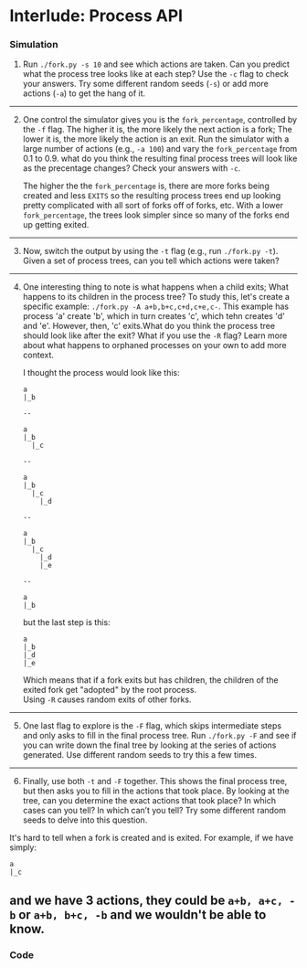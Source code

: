 # Interlude: Process API

### Simulation

1. Run ```./fork.py -s 10``` and see which actions are taken. Can you predict
   what the process tree looks like at each step? Use the ```-c``` flag to check
   your answers. Try some different random seeds (```-s```) or add more actions
   (```-a```) to get the hang of it.  
---  
2. One control the simulator gives you is the ```fork_percentage```, controlled
   by the ```-f``` flag. The higher it is, the more likely the next action is a
   fork; The lower it is, the more likely the action is an exit. Run the
   simulator with a large number of actions (e.g., ```-a 100```) and vary the
   ```fork_percentage``` from 0.1 to 0.9. what do you think the resulting final
   process trees will look like as the precentage changes? Check your answers
   with ```-c```.    
   

   The higher the the ```fork_percentage``` is, there are more forks being
   created and less ```EXITS``` so the resulting process trees end up looking
   pretty complicated with all sort of forks off of forks, etc. With a lower
   ```fork_percentage```, the trees look simpler since so many of the forks end
   up getting exited.  
---
3. Now, switch the output by using the ```-t``` flag (e.g., run ```./fork.py -t```). Given a set of process trees, can you tell which actions were taken?  
---  
4. One interesting thing to note is what happens when a child exits; What
   happens to its children in the process tree? To study this, let's create a
   specific example: ```./fork.py -A a+b,b+c,c+d,c+e,c-```. This example has
   process 'a' create 'b', which in turn creates 'c', which tehn creates 'd' and
   'e'. However, then, 'c' exits.What do you think the process tree should look
   like after the exit? What if you use the ```-R``` flag? Learn more about what
   happens to orphaned processes on your own to add more context.  

   I thought the  process would look like this:  

   ```
   a
   |_b
   
   --

   a
   |_b
	 |_c
   
   --

   a
   |_b
     |_c
	   |_d

   --

   a
   |_b
     |_c
	   |_d
	   |_e

   --

   a
   |_b
   ```

   but the last step is this:
   ```
   a
   |_b
   |_d
   |_e
   ```  
   Which means that if a fork exits but has children, the children of the exited
   fork get "adopted" by the root process.  
   Using ```-R``` causes random exits of other forks.  
---  

5. One last flag to explore is the `-F` flag, which skips intermediate steps and only asks to fill in the final process tree. Run `./fork.py -F` and see if you can write down the final tree by looking at the series of actions generated. Use different random seeds to try this a few times.  
---  
6. Finally, use both `-t` and `-F` together. This shows the final process tree, but then asks you to fill in the actions that took place. By looking at the tree, can you determine the exact actions that took place? In which cases can you tell? In which can’t you tell? Try some different random seeds to delve into this question.  

It's hard to tell when a fork is created and is exited. For example, if we have
simply:  
```
a
|_c
```  
and we have 3 actions, they could be `a+b, a+c, -b` or `a+b, b+c, -b` and we
wouldn't be able to know.  
---  

### Code  

